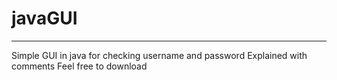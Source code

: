 # javaGUI
-----------------------------------------------------
Simple GUI in java for checking username and password
Explained with comments
Feel free to download 
